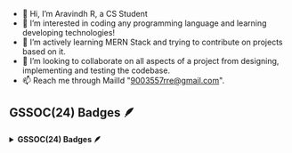 - 👋 Hi, I’m Aravindh R, a CS Student
- 👀 I’m interested in coding any programming language and learning developing technologies!
- 🌱 I’m actively learning MERN Stack and trying to contribute on projects based on it.
- 💞️ I’m looking to collaborate on all aspects of a project from designing, implementing and testing the codebase.
- 📫 Reach me through MailId "9003557rre@gmail.com".

<!---
aravraj147/aravraj147 is a ✨ special ✨ repository because its `README.md` (this file) appears on your GitHub profile.
You can click the Preview link to take a look at your changes.
--->

## GSSOC(24) Badges 🪶
<details>	
 <summary><b>GSSOC(24) Badges 🪶</b></summary><br>
<div style='display:flex; align-items:center; gap: 10px;' align='center'><a href="https://gssoc.girlscript.tech/leaderboard">
<img src="https://raw.githubusercontent.com/GSSoC24/Postman-Challenge/main/docs/assets/Postman%20White.png" width="100px" height="100px" />
</div>
</details>
